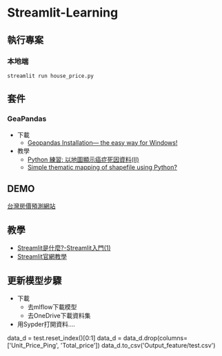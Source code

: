 # Streamlit-Learning

## 執行專案

### 本地端
```
streamlit run house_price.py       
```

## 套件

### GeaPandas 
- 下載
    - [Geopandas Installation— the easy way for Windows!](https://viml.nchc.org.tw/archive_blog_687/)
- 教學
    - [Python 練習: 以地圖顯示癌症死因資料(II)](https://viml.nchc.org.tw/archive_blog_687/)
    - [Simple thematic mapping of shapefile using Python?](https://gis.stackexchange.com/questions/61862/simple-thematic-mapping-of-shapefile-using-python)


## DEMO

[台灣房價預測網站](https://share.streamlit.io/cobra30621/streamlit-learning/main/uber_pickups.py)


## 教學

- [Streamlit是什麼?-Streamlit入門(1)](https://medium.com/@yt.chen/%E6%A9%9F%E5%99%A8%E5%AD%B8%E7%BF%92-%E8%B3%87%E6%96%99%E7%A7%91%E5%AD%B8%E6%A1%86%E6%9E%B6%E6%87%89%E7%94%A8-streamlit%E5%85%A5%E9%96%80-1-d07478cd4d8)
- [Streamlit官網教學](https://docs.streamlit.io/library/get-started) 


## 更新模型步驟
- 下載
    - 去mlflow下載模型
    - 去OneDrive下載資料集
- 用Sypder打開資料....

data_d = test.reset_index()[0:1]
data_d = data_d.drop(columns=['Unit_Price_Ping', 'Total_price'])
data_d.to_csv('Output_feature/test.csv')
